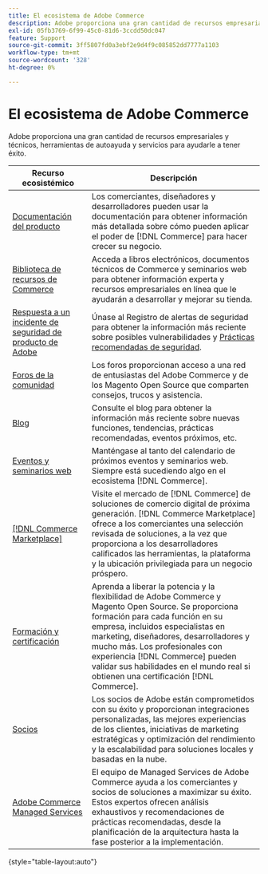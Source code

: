 ```yaml
---
title: El ecosistema de Adobe Commerce
description: Adobe proporciona una gran cantidad de recursos empresariales y técnicos, herramientas de autoayuda y servicios para ayudar a los comerciantes a tener éxito.
exl-id: 05fb3769-6f99-45c0-81d6-3ccdd50dc047
feature: Support
source-git-commit: 3ff5807fd0a3ebf2e9d4f9c085852dd7777a1103
workflow-type: tm+mt
source-wordcount: '328'
ht-degree: 0%

---
```


# El ecosistema de Adobe Commerce

Adobe proporciona una gran cantidad de recursos empresariales y técnicos, herramientas de autoayuda y servicios para ayudarle a tener éxito.

| Recurso ecosistémico | Descripción |
| ------------------ | ----------- |
| [Documentación del producto][1] | Los comerciantes, diseñadores y desarrolladores pueden usar la documentación para obtener información más detallada sobre cómo pueden aplicar el poder de [!DNL Commerce] para hacer crecer su negocio. |
| [Biblioteca de recursos de Commerce][3] | Acceda a libros electrónicos, documentos técnicos de Commerce y seminarios web para obtener información experta y recursos empresariales en línea que le ayudarán a desarrollar y mejorar su tienda. |
| [Respuesta a un incidente de seguridad de producto de Adobe][4] | Únase al Registro de alertas de seguridad para obtener la información más reciente sobre posibles vulnerabilidades y [Prácticas recomendadas de seguridad][5]. |
| [Foros de la comunidad][6] | Los foros proporcionan acceso a una red de entusiastas del Adobe Commerce y de los Magento Open Source que comparten consejos, trucos y asistencia. |
| [Blog][7] | Consulte el blog para obtener la información más reciente sobre nuevas funciones, tendencias, prácticas recomendadas, eventos próximos, etc. |
| [Eventos y seminarios web][8] | Manténgase al tanto del calendario de próximos eventos y seminarios web. Siempre está sucediendo algo en el ecosistema [!DNL Commerce]. |
| [[!DNL Commerce Marketplace]][9] | Visite el mercado de [!DNL Commerce] de soluciones de comercio digital de próxima generación. [!DNL Commerce Marketplace] ofrece a los comerciantes una selección revisada de soluciones, a la vez que proporciona a los desarrolladores calificados las herramientas, la plataforma y la ubicación privilegiada para un negocio próspero. |
| [Formación y certificación][10] | Aprenda a liberar la potencia y la flexibilidad de Adobe Commerce y Magento Open Source. Se proporciona formación para cada función en su empresa, incluidos especialistas en marketing, diseñadores, desarrolladores y mucho más. Los profesionales con experiencia [!DNL Commerce] pueden validar sus habilidades en el mundo real si obtienen una certificación [!DNL Commerce]. |
| [Socios][12] | Los socios de Adobe están comprometidos con su éxito y proporcionan integraciones personalizadas, las mejores experiencias de los clientes, iniciativas de marketing estratégicas y optimización del rendimiento y la escalabilidad para soluciones locales y basadas en la nube. |
| [Adobe Commerce Managed Services][13] | El equipo de Managed Services de Adobe Commerce ayuda a los comerciantes y socios de soluciones a maximizar su éxito. Estos expertos ofrecen análisis exhaustivos y recomendaciones de prácticas recomendadas, desde la planificación de la arquitectura hasta la fase posterior a la implementación. |

{style="table-layout:auto"}

[1]: https://experienceleague.adobe.com/docs/commerce.html?lang=es
[3]: https://business.adobe.com/resources/main.html?Products+%26+Services=Commerce%252CCommerce%2520Cloud
[4]: https://helpx.adobe.com/es/security.html
[5]: https://www.adobe.com/content/dam/cc/en/security/pdfs/Adobe-Magento-Commerce-Best-Practices-Guide.pdf
[6]: https://community.magento.com/
[7]: https://business.adobe.com/blog/
[8]: https://www.adobe.com/events.html
[9]: https://marketplace.magento.com/
[10]: https://learning.adobe.com/catalog.html?solution=Adobe%20Commerce
[12]: https://business.adobe.com/products/magento/partners.html
[13]: https://business.adobe.com/products/magento/fully-managed-service.html
